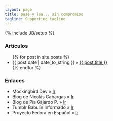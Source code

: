 ```yaml
---
layout: page
title: pase y lea... sin compromiso
tagline: Supporting tagline
---
```

{% include JB/setup %}

<h3>Artículos</h3>
<ul class="posts">
  {% for post in site.posts %}
    <li><span>{{ post.date | date_to_string }}</span> &raquo; <a href="{{ BASE_PATH }}{{ post.url }}">{{ post.title }}</a></li>
  {% endfor %}
</ul>

<h3>Enlaces</h3>
<ul class="links">
  <li><span>Mockingbird Dev</span> &raquo; <a href="http://www.mockingbirdev.com/">Ir</a></li>
  <li><span>Blog de Nicolás Cabargas</span> &raquo; <a href="http://nico.cabargas.com/">Ir</a></li>
  <li><span>Blog de Pía Gajardo P.</span> &raquo; <a href="http://pithaisautumn.wordpress.com/">Ir</a></li>
  <li><span>Tumblr Babulín Informado</span> &raquo; <a href="http://babulininformado.tumblr.com/">Ir</a></li>
  <li><span>Proyecto Fedora en Español</span> &raquo; <a href="http://fedoraproject.org/es/">Ir</a></li>
</ul>